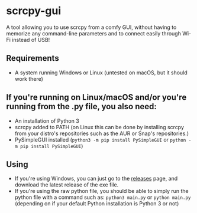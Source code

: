 # scrcpy-gui

A tool allowing you to use scrcpy from a comfy GUI, without having to memorize any command-line parameters and to connect easily through Wi-Fi instead of USB!

##  Requirements

- A system running Windows or Linux (untested on macOS, but it should work there)

## If you're running on Linux/macOS and/or you're running from the .py file, you also need:

- An installation of Python 3
- scrcpy added to PATH (on Linux this can be done by installing scrcpy from your distro's repositories such as the AUR or Snap's repositories.)
- PySimpleGUI installed (`python3 -m pip install PySimpleGUI` or `python -m pip install PySimpleGUI`)

## Using

- If you're using Windows, you can just go to the [releases](https://github.com/hammy3502/scrcpy-gui/releases) page, and download the latest release of the exe file.
- If you're using the raw python file, you should be able to simply run the python file with a command such as: `python3 main.py` or `python main.py` (depending on if your default Python installation is Python 3 or not)
